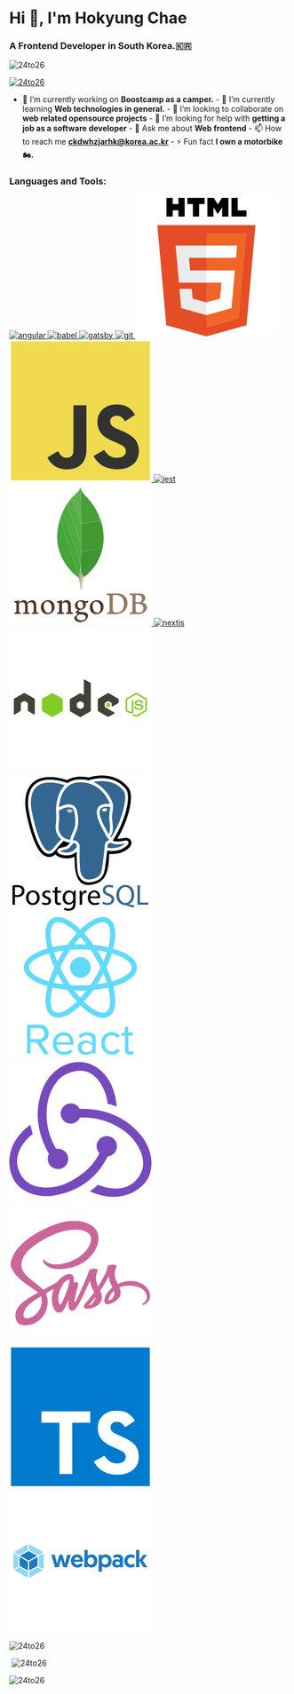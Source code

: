 # Hi 👋, I'm Hokyung Chae

### A Frontend Developer in South Korea.🇰🇷

![24to26](https://komarev.com/ghpvc/?username=24to26&label=Profile%20views&color=0e75b6&style=flat)

[![24to26](https://github-profile-trophy.vercel.app/?username=24to26)](https://github.com/ryo-ma/github-profile-trophy)

- 🔭 I’m currently working on **Boostcamp as a camper.** - 🌱 I’m currently learning **Web technologies in general.** - 👯 I’m looking to collaborate on **web related opensource projects** - 🤝 I’m looking for help with **getting a job as a software developer** - 💬 Ask me about **Web frontend** - 📫 How to reach me **ckdwhzjarhk@korea.ac.kr** - ⚡ Fun fact **I own a motorbike 🏍.**

### Languages and Tools:

[![angular](https://angular.io/assets/images/logos/angular/angular.svg) ](https://angular.io) [ ![babel](https://www.vectorlogo.zone/logos/babeljs/babeljs-icon.svg) ](https://babeljs.io/) [ ![gatsby](https://www.vectorlogo.zone/logos/gatsbyjs/gatsbyjs-icon.svg) ](https://www.gatsbyjs.com/) [ ![git](https://www.vectorlogo.zone/logos/git-scm/git-scm-icon.svg) ](https://git-scm.com/) [ ![html5](https://raw.githubusercontent.com/devicons/devicon/master/icons/html5/html5-original-wordmark.svg) ](https://www.w3.org/html/) [ ![javascript](https://raw.githubusercontent.com/devicons/devicon/master/icons/javascript/javascript-original.svg) ](https://developer.mozilla.org/en-US/docs/Web/JavaScript) [ ![jest](https://www.vectorlogo.zone/logos/jestjsio/jestjsio-icon.svg) ](https://jestjs.io) [ ![mongodb](https://raw.githubusercontent.com/devicons/devicon/master/icons/mongodb/mongodb-original-wordmark.svg) ](https://www.mongodb.com/) [ ![nextjs](https://cdn.worldvectorlogo.com/logos/nextjs-3.svg) ](https://nextjs.org/) [ ![nodejs](https://raw.githubusercontent.com/devicons/devicon/master/icons/nodejs/nodejs-original-wordmark.svg) ](https://nodejs.org) [ ![postgresql](https://raw.githubusercontent.com/devicons/devicon/master/icons/postgresql/postgresql-original-wordmark.svg) ](https://www.postgresql.org) [ ![react](https://raw.githubusercontent.com/devicons/devicon/master/icons/react/react-original-wordmark.svg) ](https://reactjs.org/) [ ![redux](https://raw.githubusercontent.com/devicons/devicon/master/icons/redux/redux-original.svg) ](https://redux.js.org) [ ![sass](https://raw.githubusercontent.com/devicons/devicon/master/icons/sass/sass-original.svg) ](https://sass-lang.com) [ ![typescript](https://raw.githubusercontent.com/devicons/devicon/master/icons/typescript/typescript-original.svg) ](https://www.typescriptlang.org/) [![webpack](https://raw.githubusercontent.com/devicons/devicon/d00d0969292a6569d45b06d3f350f463a0107b0d/icons/webpack/webpack-original-wordmark.svg)](https://webpack.js.org) 

![24to26](https://github-readme-stats.vercel.app/api/top-langs?username=24to26&show_icons=true&locale=en&layout=compact)

 ![24to26](https://github-readme-stats.vercel.app/api?username=24to26&show_icons=true&locale=en)

![24to26](https://github-readme-streak-stats.herokuapp.com/?user=24to26&)
